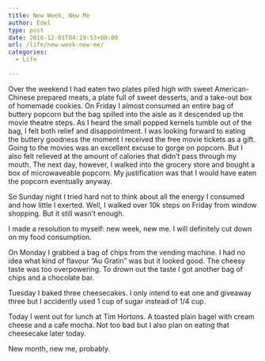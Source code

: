 ```yaml
---
title: New Week, New Me
author: Edel
type: post
date: 2016-12-01T04:19:53+00:00
url: /life/new-week-new-me/
categories:
  - Life

---
```

Over the weekend I had eaten two plates piled high with sweet American-Chinese prepared meats, a plate full of sweet desserts, and a take-out box of homemade cookies. On Friday I almost consumed an entire bag of buttery popcorn but the bag spilled into the aisle as it descended up the movie theatre steps. As I heard the small popped kernels tumble out of the bag, I felt both relief and disappointment. I was looking forward to eating the buttery goodness the moment I received the free movie tickets as a gift. Going to the movies was an excellent excuse to gorge on popcorn. But I also felt relieved at the amount of calories that didn&#8217;t pass through my mouth. The next day, however, I walked into the grocery store and bought a box of microwaveable popcorn. My justification was that I would have eaten the popcorn eventually anyway.

So Sunday night I tried hard not to think about all the energy I consumed and how little I exerted. Well, I walked over 10k steps on Friday from window shopping. But it still wasn&#8217;t enough.

I made a resolution to myself: new week, new me. I will definitely cut down on my food consumption.

On Monday I grabbed a bag of chips from the vending machine. I had no idea what kind of flavour &#8220;Au Gratin&#8221; was but it looked good. The cheesy taste was too overpowering. To drown out the taste I got another bag of chips and a chocolate bar.

Tuesday I baked three cheesecakes. I only intend to eat one and giveaway three but I accidently used 1 cup of sugar instead of 1/4 cup.

Today I went out for lunch at Tim Hortons. A toasted plain bagel with cream cheese and a cafe mocha. Not too bad but I also plan on eating that cheesecake later today.

New month, new me, probably.

<ol class="footnote">
</ol>